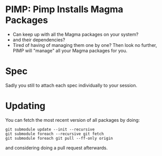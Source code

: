 # PIMP: Pimp Installs Magma Packages

- Can keep up with all the Magma packages on your system?
- and their dependencies?
- Tired of having of managing them one by one?
Then look no further, PIMP will "manage" all your Magma packages for you.

# Spec

Sadly you still to attach each spec individually to your session.


# Updating

You can fetch the most recent version of all packages by doing:
```
git submodule update --init --recursive
git submodule foreach --recursive git fetch
git submodule foreach git pull --ff-only origin
```
and considering doing a pull request afterwards.

